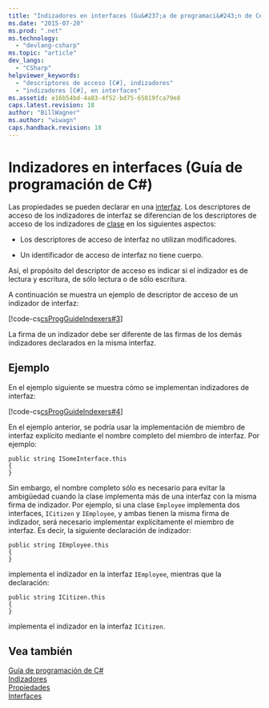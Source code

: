 ```yaml
---
title: "Indizadores en interfaces (Gu&#237;a de programaci&#243;n de C#) | Microsoft Docs"
ms.date: "2015-07-20"
ms.prod: ".net"
ms.technology: 
  - "devlang-csharp"
ms.topic: "article"
dev_langs: 
  - "CSharp"
helpviewer_keywords: 
  - "descriptores de acceso [C#], indizadores"
  - "indizadores [C#], en interfaces"
ms.assetid: e16b54bd-4a83-4f52-bd75-65819fca79e8
caps.latest.revision: 18
author: "BillWagner"
ms.author: "wiwagn"
caps.handback.revision: 18
---
```

# Indizadores en interfaces (Gu&#237;a de programaci&#243;n de C#)
Las propiedades se pueden declarar en una [interfaz](../../../csharp/language-reference/keywords/interface.md).  Los descriptores de acceso de los indizadores de interfaz se diferencian de los descriptores de acceso de los indizadores de [clase](../../../csharp/language-reference/keywords/class.md) en los siguientes aspectos:  
  
-   Los descriptores de acceso de interfaz no utilizan modificadores.  
  
-   Un identificador de acceso de interfaz no tiene cuerpo.  
  
 Así, el propósito del descriptor de acceso es indicar si el indizador es de lectura y escritura, de sólo lectura o de sólo escritura.  
  
 A continuación se muestra un ejemplo de descriptor de acceso de un indizador de interfaz:  
  
 [!code-cs[csProgGuideIndexers#3](../../../csharp/programming-guide/classes-and-structs/codesnippet/csharp/indexers-in-interfaces_1.cs)]  
  
 La firma de un indizador debe ser diferente de las firmas de los demás indizadores declarados en la misma interfaz.  
  
## Ejemplo  
 En el ejemplo siguiente se muestra cómo se implementan indizadores de interfaz:  
  
 [!code-cs[csProgGuideIndexers#4](../../../csharp/programming-guide/classes-and-structs/codesnippet/csharp/indexers-in-interfaces_2.cs)]  
  
 En el ejemplo anterior, se podría usar la implementación de miembro de interfaz explícito mediante el nombre completo del miembro de interfaz.  Por ejemplo:  
  
```  
public string ISomeInterface.this   
{   
}   
```  
  
 Sin embargo, el nombre completo sólo es necesario para evitar la ambigüedad cuando la clase implementa más de una interfaz con la misma firma de indizador.  Por ejemplo, si una clase  `Employee` implementa dos interfaces, `ICitizen` y `IEmployee`, y ambas tienen la misma firma de indizador, será necesario implementar explícitamente el miembro de interfaz.  Es decir, la siguiente declaración de indizador:  
  
```  
public string IEmployee.this   
{   
}   
```  
  
 implementa el indizador en la interfaz `IEmployee`, mientras que la declaración:  
  
```  
public string ICitizen.this   
{   
}   
```  
  
 implementa el indizador en la interfaz `ICitizen`.  
  
## Vea también  
 [Guía de programación de C\#](../../../csharp/programming-guide/index.md)   
 [Indizadores](../../../csharp/programming-guide/indexers/index.md)   
 [Propiedades](../../../csharp/programming-guide/classes-and-structs/properties.md)   
 [Interfaces](../../../csharp/programming-guide/interfaces/index.md)
